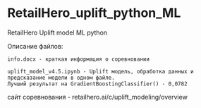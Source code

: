 # RetailHero_uplift_python_ML
RetailHero Uplift model ML python 

Описание файлов:

	info.docx - краткая информация о соревновании

	uplift_model_v4.5.ipynb - Uplift модель, обработка данных и предсказание модели в одном файле. 
	Лучший результат на GradientBoostingClassifier() - 0,0782 







сайт соревнования - retailhero.ai/c/uplift_modeling/overview
